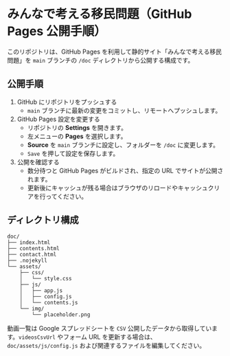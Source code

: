 # みんなで考える移民問題（GitHub Pages 公開手順）

このリポジトリは、GitHub Pages を利用して静的サイト「みんなで考える移民問題」を `main` ブランチの `/doc` ディレクトリから公開する構成です。

## 公開手順

1. GitHub にリポジトリをプッシュする
   - `main` ブランチに最新の変更をコミットし、リモートへプッシュします。
2. GitHub Pages 設定を変更する
   - リポジトリの **Settings** を開きます。
   - 左メニューの **Pages** を選択します。
   - **Source** を `main` ブランチに設定し、フォルダーを `/doc` に変更します。
   - `Save` を押して設定を保存します。
3. 公開を確認する
   - 数分待つと GitHub Pages がビルドされ、指定の URL でサイトが公開されます。
   - 更新後にキャッシュが残る場合はブラウザのリロードやキャッシュクリアを行ってください。

## ディレクトリ構成

```
doc/
├── index.html
├── contents.html
├── contact.html
├── .nojekyll
└── assets/
    ├── css/
    │   └── style.css
    ├── js/
    │   ├── app.js
    │   ├── config.js
    │   └── contents.js
    └── img/
        └── placeholder.png
```

動画一覧は Google スプレッドシートを `CSV` 公開したデータから取得しています。`videosCsvUrl` やフォーム URL を更新する場合は、`doc/assets/js/config.js` および関連するファイルを編集してください。

